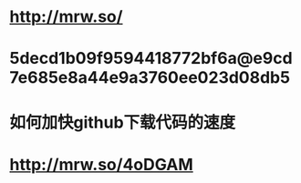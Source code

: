 # http://mrw.so/
# 5decd1b09f9594418772bf6a@e9cd7e685e8a44e9a3760ee023d08db5
# 如何加快github下载代码的速度
# http://mrw.so/4oDGAM
